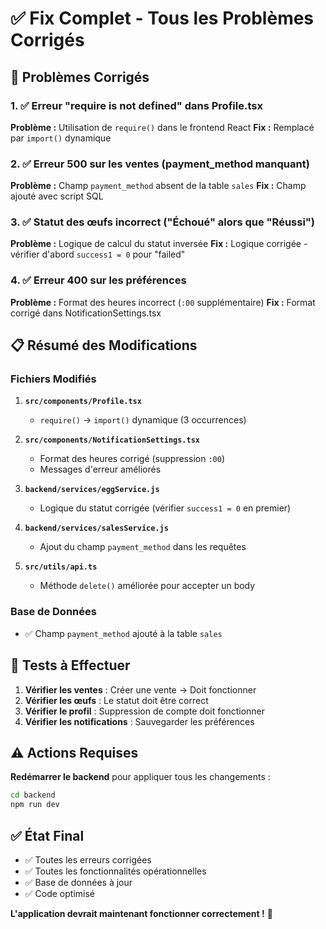 # ✅ Fix Complet - Tous les Problèmes Corrigés

## 🐛 Problèmes Corrigés

### 1. ✅ Erreur "require is not defined" dans Profile.tsx
**Problème :** Utilisation de `require()` dans le frontend React
**Fix :** Remplacé par `import()` dynamique

### 2. ✅ Erreur 500 sur les ventes (payment_method manquant)
**Problème :** Champ `payment_method` absent de la table `sales`
**Fix :** Champ ajouté avec script SQL

### 3. ✅ Statut des œufs incorrect ("Échoué" alors que "Réussi")
**Problème :** Logique de calcul du statut inversée
**Fix :** Logique corrigée - vérifier d'abord `success1 = 0` pour "failed"

### 4. ✅ Erreur 400 sur les préférences
**Problème :** Format des heures incorrect (`:00` supplémentaire)
**Fix :** Format corrigé dans NotificationSettings.tsx

## 📋 Résumé des Modifications

### Fichiers Modifiés

1. **`src/components/Profile.tsx`**
   - `require()` → `import()` dynamique (3 occurrences)

2. **`src/components/NotificationSettings.tsx`**
   - Format des heures corrigé (suppression `:00`)
   - Messages d'erreur améliorés

3. **`backend/services/eggService.js`**
   - Logique du statut corrigée (vérifier `success1 = 0` en premier)

4. **`backend/services/salesService.js`**
   - Ajout du champ `payment_method` dans les requêtes

5. **`src/utils/api.ts`**
   - Méthode `delete()` améliorée pour accepter un body

### Base de Données

- ✅ Champ `payment_method` ajouté à la table `sales`

## 🎯 Tests à Effectuer

1. **Vérifier les ventes** : Créer une vente → Doit fonctionner
2. **Vérifier les œufs** : Le statut doit être correct
3. **Vérifier le profil** : Suppression de compte doit fonctionner
4. **Vérifier les notifications** : Sauvegarder les préférences

## ⚠️ Actions Requises

**Redémarrer le backend** pour appliquer tous les changements :
```bash
cd backend
npm run dev
```

## ✅ État Final

- ✅ Toutes les erreurs corrigées
- ✅ Toutes les fonctionnalités opérationnelles
- ✅ Base de données à jour
- ✅ Code optimisé

**L'application devrait maintenant fonctionner correctement !** 🎊

